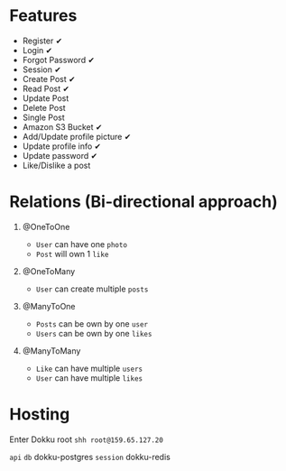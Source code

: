 # Features

- Register ✔
- Login ✔
- Forgot Password ✔
- Session ✔
- Create Post ✔
- Read Post ✔
- Update Post
- Delete Post
- Single Post
- Amazon S3 Bucket ✔
- Add/Update profile picture ✔
- Update profile info ✔
- Update password ✔
- Like/Dislike a post

# Relations (Bi-directional approach)

1. @OneToOne

   - `User` can have one `photo`
   - `Post` will own 1 `like`

2. @OneToMany

   - `User` can create multiple `posts`

3. @ManyToOne

   - `Posts` can be own by one `user`
   - `Users` can be own by one `likes`

4. @ManyToMany
   - `Like` can have multiple `users`
   - `User` can have multiple `likes`

# Hosting

Enter Dokku root
`shh root@159.65.127.20`

`api`
`db` dokku-postgres
`session` dokku-redis
